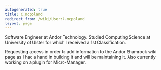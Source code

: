 ```yaml
---
autogenerated: true
title: C.mcpoland
redirect_from: /wiki/User:C.mcpoland
layout: page
---
```


Software Engineer at Andor Technology. Studied Computing Science at
University of Ulster for which I received a 1st Classification.

Requesting access in order to add information to the Andor Shamrock wiki
page as I had a hand in building it and will be maintaining it. Also
currently working on a plugin for Micro-Manager.
